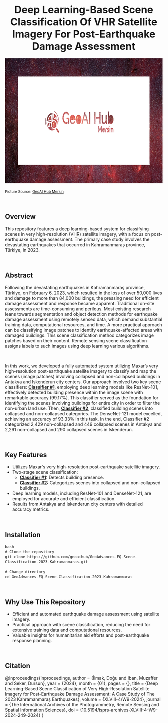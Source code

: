 <h1 align=center><font size = 6>Deep Learning-Based Scene Classification Of VHR Satellite Imagery For Post-Earthquake Damage Assessment</font></h1>

<img  src="https://raw.githubusercontent.com/geoaihub/geoaihub/main/assets/Mersin%20GeoAI%20Hub%202.png"  height=400  width=1000  alt="https://github.com/geoaihub"/>  

<small>Picture Source: <a  href="https://github.com/geoaihub">GeoAI Hub Mersin</a></small>

<br>

## Overview

This repository features a deep learning-based system for classifying scenes in very high-resolution (VHR) satellite imagery, with a focus on post-earthquake damage assessment. The primary case study involves the devastating earthquakes that occurred in Kahramanmaraş province, Türkiye, in 2023.

<br>

## Abstract

Following the devastating earthquakes in Kahramanmaraş province, Türkiye, on February 6, 2023, which resulted in the loss of over 50,000 lives and damage to more than 84,000 buildings, the pressing need for efficient damage assessment and response became apparent. Traditional on-site assessments are time-consuming and perilous. Most existing research leans towards segmentation and object detection methods for earthquake damage assessment using remotely sensed data, which demand substantial training data, computational resources, and time. A more practical approach can be classifying image patches to identify earthquake-affected areas with damaged buildings. This scene classification method categorizes image patches based on their content. Remote sensing scene classification assigns labels to such images using deep learning various algorithms.

<br>

In this work, we developed a fully automated system utilizing Maxar’s very high-resolution post-earthquake satellite imagery to classify and map the scenes (image patches) involving collapsed and non-collapsed buildings in Antakya and Iskenderun city centers. Our approach involved two key scene classifiers: **[Classifier #1](https://github.com/geoaihub/GeoAdvances-EQ-Scene-Classification-2023-Kahramanmaras/tree/main/building_non_building)**, employing deep learning models like ResNet-101, effectively detected building presence within the image scene with remarkable accuracy (99.17%). This classifier served as the foundation for identifying the scenes involving buildings for entire city in order to filter the non-urban land use. Then, **[Classifier #2](https://github.com/geoaihub/GeoAdvances-EQ-Scene-Classification-2023-Kahramanmaras/tree/main/collapsed_non_collapsed)**, classified building scenes into collapsed and non-collapsed categories. The DenseNet-121 model excelled, achieving an accuracy of 93.33% in this task. In the end, Classifier #2 categorized 2,429 non-collapsed and 449 collapsed scenes in Antakya and 2,291 non-collapsed and 290 collapsed scenes in Iskenderun.

<br>

## Key Features

- Utilizes Maxar's very high-resolution post-earthquake satellite imagery.
- Two-stage scene classification:
  - **[Classifier #1](https://github.com/geoaihub/GeoAdvances-EQ-Scene-Classification-2023-Kahramanmaras/tree/main/building_non_building):** Detects building presence.
  - **[Classifier #2](https://github.com/geoaihub/GeoAdvances-EQ-Scene-Classification-2023-Kahramanmaras/tree/main/collapsed_non_collapsed):** Categorizes scenes into collapsed and non-collapsed buildings.
- Deep learning models, including ResNet-101 and DenseNet-121, are employed for accurate and efficient classification.
- Results from Antakya and Iskenderun city centers with detailed accuracy metrics.

<br>

## Installation

    bash
    # Clone the repository
    git clone https://github.com/geoaihub/GeoAdvances-EQ-Scene-Classification-2023-Kahramanmaras.git
    
    # Change directory
    cd GeoAdvances-EQ-Scene-Classification-2023-Kahramanmaras

<br>

## Why Use This Repository

- Efficient and automated earthquake damage assessment using satellite imagery.
- Practical approach with scene classification, reducing the need for extensive training data and computational resources.
- Valuable insights for humanitarian aid efforts and post-earthquake response planning.

<br>

## Citation

  @inproceedings{inproceedings,
		    author = {İlmak, Doğu and Iban, Muzaffer and Seker, Dursun},
		    year = {2024},
		    month = {01},
		    pages = {},
		    title = {Deep Learning-Based Scene Classification of Very High-Resolution Satellite Imagery for Post-Earthquake Damage Assessment: A Case Study of The 2023 Kahramanmaraş Earthquakes},
		    volume = {XLVIII-4/W9-2024},
		    journal = {The International Archives of the Photogrammetry, Remote Sensing and Spatial Information Sciences},
		    doi = {10.5194/isprs-archives-XLVIII-4-W9-2024-249-2024}
	  }
